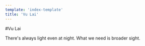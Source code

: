 ```yaml
---
template: 'index-template'
title: 'Vu Lai'
---
```


#Vu Lai

There's always light even at night. What we need is broader sight.
